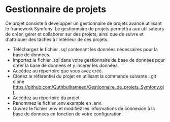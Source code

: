# Gestionnaire de projets


Ce projet consiste à développer un gestionnaire de projets avancé utilisant le framework
Symfony. Le gestionnaire de projets permettra aux utilisateurs de créer, gérer et collaborer
sur des projets, ainsi que de suivre et d'attribuer des tâches à l'intérieur de ces projets.


- Téléchargez le fichier .sql contenant les données nécessaires pour la base de données.
- Importez le fichier .sql dans votre gestionnaire de base de données pour créer la base de données et y insérer les données.
- Accédez au répertoire que vous avez créé.
- Clonez le référentiel du projet en utilisant la commande suivante : git clone https://github.com/Quthbulhameed/Gestionnaire_de_projets_Symfony.git
- Accédez au répertoire du projet.
- Renommez le fichier .env.example en .env.
- Ouvrez le fichier .env et modifiez les informations de connexion à la base de données en fonction de votre configuration.

